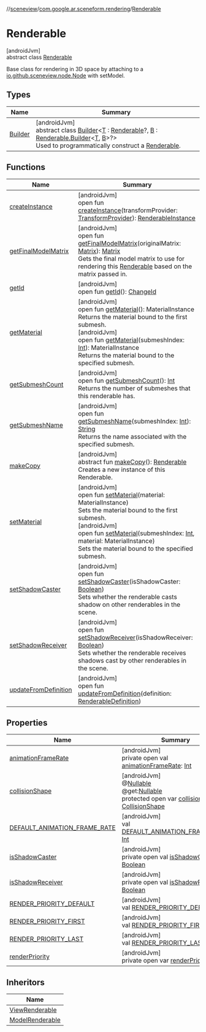 //[sceneview](../../../index.md)/[com.google.ar.sceneform.rendering](../index.md)/[Renderable](index.md)

# Renderable

[androidJvm]\
abstract class [Renderable](index.md)

Base class for rendering in 3D space by attaching to a [io.github.sceneview.node.Node](../../io.github.sceneview.node/-node/index.md) with setModel.

## Types

| Name | Summary |
|---|---|
| [Builder](-builder/index.md) | [androidJvm]<br>abstract class [Builder](-builder/index.md)&lt;[T](-builder/index.md) : [Renderable](index.md)?, [B](-builder/index.md) : [Renderable.Builder](-builder/index.md)&lt;[T](../../com.google.ar.sceneform.collision/-collision-system/raycast-all.md), [B](-builder/index.md)&gt;?&gt;<br>Used to programmatically construct a [Renderable](index.md). |

## Functions

| Name | Summary |
|---|---|
| [createInstance](create-instance.md) | [androidJvm]<br>open fun [createInstance](create-instance.md)(transformProvider: [TransformProvider](../../com.google.ar.sceneform.common/-transform-provider/index.md)): [RenderableInstance](../-renderable-instance/index.md) |
| [getFinalModelMatrix](get-final-model-matrix.md) | [androidJvm]<br>open fun [getFinalModelMatrix](get-final-model-matrix.md)(originalMatrix: [Matrix](../../com.google.ar.sceneform.math/-matrix/index.md)): [Matrix](../../com.google.ar.sceneform.math/-matrix/index.md)<br>Gets the final model matrix to use for rendering this [Renderable](index.md) based on the matrix passed in. |
| [getId](get-id.md) | [androidJvm]<br>open fun [getId](get-id.md)(): [ChangeId](../../com.google.ar.sceneform.utilities/-change-id/index.md) |
| [getMaterial](get-material.md) | [androidJvm]<br>open fun [getMaterial](get-material.md)(): MaterialInstance<br>Returns the material bound to the first submesh.<br>[androidJvm]<br>open fun [getMaterial](get-material.md)(submeshIndex: [Int](https://kotlinlang.org/api/latest/jvm/stdlib/kotlin/-int/index.html)): MaterialInstance<br>Returns the material bound to the specified submesh. |
| [getSubmeshCount](get-submesh-count.md) | [androidJvm]<br>open fun [getSubmeshCount](get-submesh-count.md)(): [Int](https://kotlinlang.org/api/latest/jvm/stdlib/kotlin/-int/index.html)<br>Returns the number of submeshes that this renderable has. |
| [getSubmeshName](get-submesh-name.md) | [androidJvm]<br>open fun [getSubmeshName](get-submesh-name.md)(submeshIndex: [Int](https://kotlinlang.org/api/latest/jvm/stdlib/kotlin/-int/index.html)): [String](https://developer.android.com/reference/kotlin/java/lang/String.html)<br>Returns the name associated with the specified submesh. |
| [makeCopy](make-copy.md) | [androidJvm]<br>abstract fun [makeCopy](make-copy.md)(): [Renderable](index.md)<br>Creates a new instance of this Renderable. |
| [setMaterial](set-material.md) | [androidJvm]<br>open fun [setMaterial](set-material.md)(material: MaterialInstance)<br>Sets the material bound to the first submesh.<br>[androidJvm]<br>open fun [setMaterial](set-material.md)(submeshIndex: [Int](https://kotlinlang.org/api/latest/jvm/stdlib/kotlin/-int/index.html), material: MaterialInstance)<br>Sets the material bound to the specified submesh. |
| [setShadowCaster](set-shadow-caster.md) | [androidJvm]<br>open fun [setShadowCaster](set-shadow-caster.md)(isShadowCaster: [Boolean](https://kotlinlang.org/api/latest/jvm/stdlib/kotlin/-boolean/index.html))<br>Sets whether the renderable casts shadow on other renderables in the scene. |
| [setShadowReceiver](set-shadow-receiver.md) | [androidJvm]<br>open fun [setShadowReceiver](set-shadow-receiver.md)(isShadowReceiver: [Boolean](https://kotlinlang.org/api/latest/jvm/stdlib/kotlin/-boolean/index.html))<br>Sets whether the renderable receives shadows cast by other renderables in the scene. |
| [updateFromDefinition](update-from-definition.md) | [androidJvm]<br>open fun [updateFromDefinition](update-from-definition.md)(definition: [RenderableDefinition](../-renderable-definition/index.md)) |

## Properties

| Name | Summary |
|---|---|
| [animationFrameRate](animation-frame-rate.md) | [androidJvm]<br>private open val [animationFrameRate](animation-frame-rate.md): [Int](https://kotlinlang.org/api/latest/jvm/stdlib/kotlin/-int/index.html) |
| [collisionShape](collision-shape.md) | [androidJvm]<br>@[Nullable](https://developer.android.com/reference/kotlin/androidx/annotation/Nullable.html)<br>@get:[Nullable](https://developer.android.com/reference/kotlin/androidx/annotation/Nullable.html)<br>protected open var [collisionShape](collision-shape.md): [CollisionShape](../../com.google.ar.sceneform.collision/-collision-shape/index.md) |
| [DEFAULT_ANIMATION_FRAME_RATE](-d-e-f-a-u-l-t_-a-n-i-m-a-t-i-o-n_-f-r-a-m-e_-r-a-t-e.md) | [androidJvm]<br>val [DEFAULT_ANIMATION_FRAME_RATE](-d-e-f-a-u-l-t_-a-n-i-m-a-t-i-o-n_-f-r-a-m-e_-r-a-t-e.md): [Int](https://kotlinlang.org/api/latest/jvm/stdlib/kotlin/-int/index.html) |
| [isShadowCaster](is-shadow-caster.md) | [androidJvm]<br>private open val [isShadowCaster](is-shadow-caster.md): [Boolean](https://kotlinlang.org/api/latest/jvm/stdlib/kotlin/-boolean/index.html) |
| [isShadowReceiver](is-shadow-receiver.md) | [androidJvm]<br>private open val [isShadowReceiver](is-shadow-receiver.md): [Boolean](https://kotlinlang.org/api/latest/jvm/stdlib/kotlin/-boolean/index.html) |
| [RENDER_PRIORITY_DEFAULT](-r-e-n-d-e-r_-p-r-i-o-r-i-t-y_-d-e-f-a-u-l-t.md) | [androidJvm]<br>val [RENDER_PRIORITY_DEFAULT](-r-e-n-d-e-r_-p-r-i-o-r-i-t-y_-d-e-f-a-u-l-t.md): [Int](https://kotlinlang.org/api/latest/jvm/stdlib/kotlin/-int/index.html) |
| [RENDER_PRIORITY_FIRST](-r-e-n-d-e-r_-p-r-i-o-r-i-t-y_-f-i-r-s-t.md) | [androidJvm]<br>val [RENDER_PRIORITY_FIRST](-r-e-n-d-e-r_-p-r-i-o-r-i-t-y_-f-i-r-s-t.md): [Int](https://kotlinlang.org/api/latest/jvm/stdlib/kotlin/-int/index.html) |
| [RENDER_PRIORITY_LAST](-r-e-n-d-e-r_-p-r-i-o-r-i-t-y_-l-a-s-t.md) | [androidJvm]<br>val [RENDER_PRIORITY_LAST](-r-e-n-d-e-r_-p-r-i-o-r-i-t-y_-l-a-s-t.md): [Int](https://kotlinlang.org/api/latest/jvm/stdlib/kotlin/-int/index.html) |
| [renderPriority](render-priority.md) | [androidJvm]<br>private open var [renderPriority](render-priority.md): [Int](https://kotlinlang.org/api/latest/jvm/stdlib/kotlin/-int/index.html) |

## Inheritors

| Name |
|---|
| [ViewRenderable](../-view-renderable/index.md) |
| [ModelRenderable](../-model-renderable/index.md) |
